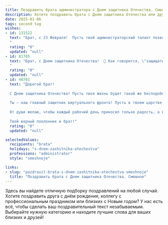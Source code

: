 ```yaml
---
title: Поздравить брата администратора с Днем защитника Отечества. Смешное
description: Хотите поздравить брата с Днем защитника Отечества или другим праздником? Наш ИИ создаст незабываемое поздравление, а вы обязательно выделитесь среди других.  
date: 2025-01-06
tags: second tag
wishes:
- id: 131522
  text: "Брат, с 23 Февраля!  Пусть твой администраторский талант позволяет тебе легко управлять не только офисом, но и любыми жизненными трудностями (даже если эти трудности – это гора грязных носков!).  Желаю тебе крепости духа (чтобы выдерживать любые отчеты), меткости (в выборе целей и подарков), и чтобы твой боевой запас кофе был всегда полон!  С праздником, защитник нашего семейного очага (от беспорядка и скуки)!
  "
  rating: "0"
  updated: "null"
- id: 81785
  text: "Брат, с Днем защитника Отечества!  🎉 Как говорится, \"защищать\" ты умеешь, особенно от нашествия голодных домочадцев к холодильнику! 😉  Но помни, настоящие герои не только храбры, но и  умны.  Ищи баланс между \"защитой\" и \"заботой\"  -  и ты будешь настоящим героем! 💪
  "
  rating: "0"
  updated: "null"
- id: 40701
  text: "Дорогой брат!
  
  С Днем защитника Отечества! Пусть твоя жизнь будет такой же бесподобной, как отчет о работе, который сам себе ты не осмеливаешься сдавать! Желаю, чтобы за всеми твоими «боевыми» успехами на посту администратора всегда стоял верный тыл — твой уютный диван и другая техника, готовая поддержать в любую минуту!
  
  Ты — наш главный защитник виртуального фронта! Пусть в твоем царстве компьютеров и документов никто не посмеет поднять голос, и все приложения работают как часы. Храни свои навыки мастерства, как броню, и будь всегда на шаг впереди врагов (в основном, это наши задачки)!
  
  От души желаю, чтобы каждый рабочий день приносил только радость, а вечера — расслабление и веселье! С праздником!
  
  Твой верный поклонник и брат!"
  rating: "0"
  updated: "null"

selectedValues:
  recipients: "brata"
  holidays: "s-dnem-zashitnika-otechestva"
  professions: "administrator"
  style: "smeshnoje"

links:
- slug: "pozdravit-brata-s-dnem-zashitnika-otechestva-smeshnoje"
  title: "Поздравить брата с Днем защитника Отечества. Смешное"
---
```


Здесь вы найдете отличную подборку поздравлений на любой случай.
Хотите поздравить друга с днём рождения, коллегу с профессиональным праздником или близких с Новым годом? У нас есть всё, чтобы сделать ваш поздравительный текст незабываемым. Выбирайте нужную категорию и находите лучшие слова для ваших близких и друзей!

